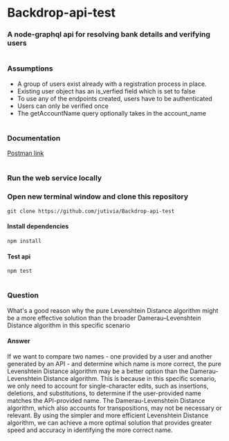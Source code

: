 # Backdrop-api-test
### A node-graphql api for resolving bank details and verifying users

#
### Assumptions
- A group of users exist already with a registration process in place.
- Existing user object has an is_verfied field which is set to false
- To use any of the endpoints created, users have to be authenticated
- Users can only be verified once
- The getAccountName query optionally takes in the account_name

#
### Documentation

[Postman link](https://documenter.getpostman.com/view/16783384/2s93Xx1Q2E)

#
### Run the web service locally

### Open new terminal window and clone this repository
```
git clone https://github.com/jutivia/Backdrop-api-test
```
#### Install dependencies
```
npm install
```
#### Test api
```
npm test
```

#
### Question
What's a good reason why the pure Levenshtein Distance algorithm might be a more effective solution than the broader Damerau–Levenshtein Distance algorithm in this specific scenario

#### Answer
If we want to compare two names - one provided by a user and another generated by an API - and determine which name is more correct, the pure Levenshtein Distance algorithm may be a better option than the Damerau-Levenshtein Distance algorithm. This is because in this specific scenario, we only need to account for single-character edits, such as insertions, deletions, and substitutions, to determine if the user-provided name matches the API-provided name. The Damerau-Levenshtein Distance algorithm, which also accounts for transpositions, may not be necessary or relevant. By using the simpler and more efficient Levenshtein Distance algorithm, we can achieve a more optimal solution that provides greater speed and accuracy in identifying the more correct name.

